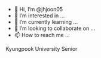 - 👋 Hi, I’m @jhjoon05
- 👀 I’m interested in ...
- 🌱 I’m currently learning ...
- 💞️ I’m looking to collaborate on ...
- 📫 How to reach me ...

<!---
DeveloperJo/DeveloperJo is a ✨ special ✨ repository because its `README.md` (this file) appears on your GitHub profile.
You can click the Preview link to take a look at your changes.
--->

Kyungpook University Senior
